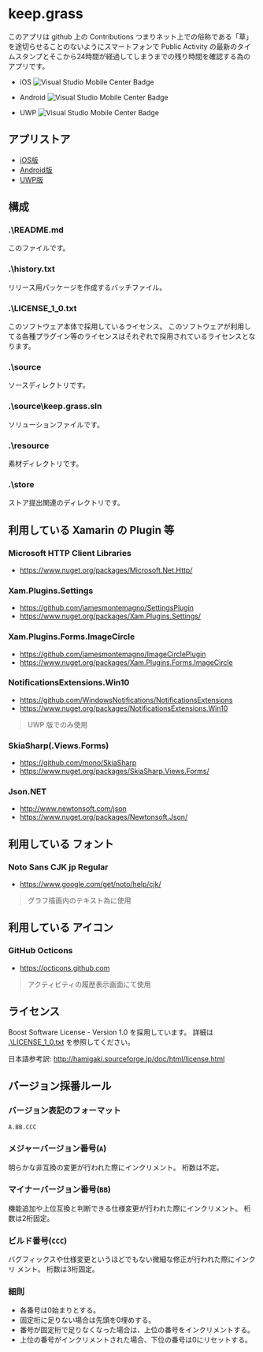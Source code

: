 ﻿# keep.grass

このアプリは github 上の Contributions つまりネット上での俗称である「草」を途切らせることのないようにスマートフォンで Public Activity の最新のタイムスタンプとそこから24時間が経過してしまうまでの残り時間を確認する為のアプリです。

* iOS ![Visual Studio Mobile Center Badge](https://build.mobile.azure.com/v0.1/apps/af0849f1-9407-463a-b75d-6c5f52b25bb8/branches/master/badge)

* Android ![Visual Studio Mobile Center Badge](https://build.mobile.azure.com/v0.1/apps/6ffce19d-f967-478a-8cfc-e6a8a5fc5a08/branches/master/badge)

* UWP ![Visual Studio Mobile Center Badge](https://build.mobile.azure.com/v0.1/apps/23ea7a36-fb5e-44c7-b68c-96556a5b498a/branches/master/badge)

## アプリストア

* [iOS版](https://itunes.apple.com/us/app/keep.grass/id1170833136?l=ja&ls=1&mt=8)
* [Android版](https://play.google.com/store/apps/details?id=net.trickpalace.keep_grass)
* [UWP版](https://www.microsoft.com/store/apps/9nblggh51p1m)

## 構成

### .\README.md

このファイルです。

### .\history.txt

リリース用パッケージを作成するバッチファイル。

### .\LICENSE_1_0.txt

このソフトウェア本体で採用しているライセンス。
このソフトウェアが利用してる各種プラグイン等のライセンスはそれぞれで採用されているライセンスとなります。

### .\source

ソースディレクトリです。

### .\source\keep.grass.sln

ソリューションファイルです。

### .\resource

素材ディレクトリです。

### .\store

ストア提出関連のディレクトリです。

## 利用している Xamarin の Plugin 等

### Microsoft HTTP Client Libraries

* https://www.nuget.org/packages/Microsoft.Net.Http/

### Xam.Plugins.Settings

* https://github.com/jamesmontemagno/SettingsPlugin
* https://www.nuget.org/packages/Xam.Plugins.Settings/

### Xam.Plugins.Forms.ImageCircle

* https://github.com/jamesmontemagno/ImageCirclePlugin
* https://www.nuget.org/packages/Xam.Plugins.Forms.ImageCircle

### NotificationsExtensions.Win10

* https://github.com/WindowsNotifications/NotificationsExtensions
* https://www.nuget.org/packages/NotificationsExtensions.Win10

> UWP 版でのみ使用

### SkiaSharp(.Views.Forms)

* https://github.com/mono/SkiaSharp
* https://www.nuget.org/packages/SkiaSharp.Views.Forms/

### Json\.NET

* http://www.newtonsoft.com/json
* https://www.nuget.org/packages/Newtonsoft.Json/

## 利用している フォント

### Noto Sans CJK jp Regular

* https://www.google.com/get/noto/help/cjk/

> グラフ描画内のテキスト為に使用

## 利用している アイコン

### GitHub Octicons

* https://octicons.github.com

> アクティビティの履歴表示画面にて使用

## ライセンス

Boost Software License - Version 1.0 を採用しています。
詳細は [.\LICENSE_1_0.txt](./LICENSE_1_0.txt) を参照してください。

日本語参考訳: http://hamigaki.sourceforge.jp/doc/html/license.html

## バージョン採番ルール

### バージョン表記のフォーマット

`A.BB.CCC`

### メジャーバージョン番号(`A`)

明らかな非互換の変更が行われた際にインクリメント。
桁数は不定。

### マイナーバージョン番号(`BB`)

機能追加や上位互換と判断できる仕様変更が行われた際にインクリメント。
桁数は2桁固定。

### ビルド番号(`CCC`)

バグフィックスや仕様変更というほどでもない微細な修正が行われた際にインクリ
メント。
桁数は3桁固定。

### 細則

* 各番号は0始まりとする。
* 固定桁に足りない場合は先頭を0埋めする。
* 番号が固定桁で足りなくなった場合は、上位の番号をインクリメントする。
* 上位の番号がインクリメントされた場合、下位の番号は0にリセットする。
